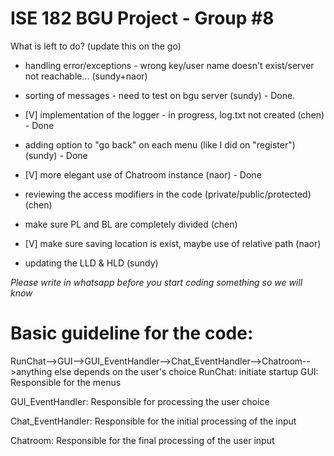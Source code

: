 # ISE 182 BGU Project - Group #8


What is left to do? (update this on the go)

- handling error/exceptions - wrong key/user name doesn't exist/server not reachable... (sundy+naor)

- sorting of messages - need to test on bgu server (sundy) - Done.

- [V] implementation of the logger - in progress, log.txt not created (chen) - Done

- adding option to "go back" on each menu (like I did on "register") (sundy) - Done

- [V] more elegant use of Chatroom instance (naor) - Done

- reviewing the access modifiers in the code (private/public/protected) (chen)

- make sure PL and BL are completely divided (chen)

- [V] make sure saving location is exist, maybe use of relative path (naor)

- updating the LLD & HLD (sundy)

*Please write in whatsapp before you start coding something so we will know*

# Basic guideline for the code:
RunChat-->GUI-->GUI_EventHandler-->Chat_EventHandler-->Chatroom-->anything else depends on the user's choice
RunChat: initiate startup
GUI: Responsible for the menus

GUI_EventHandler: Responsible for processing the user choice

Chat_EventHandler: Responsible for the initial processing of the input

Chatroom: Responsible for the final processing of the user input

